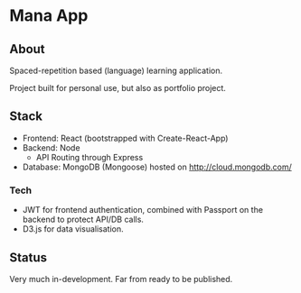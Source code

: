 # Mana App
## About
Spaced-repetition based (language) learning application. 

Project built for personal use, but also as portfolio project.

## Stack
- Frontend: React (bootstrapped with Create-React-App)
- Backend: Node
  - API Routing through Express
- Database: MongoDB (Mongoose) hosted on http://cloud.mongodb.com/

### Tech
- JWT for frontend authentication, combined with Passport on the backend to protect API/DB calls.
- D3.js for data visualisation.

## Status
Very much in-development. Far from ready to be published.